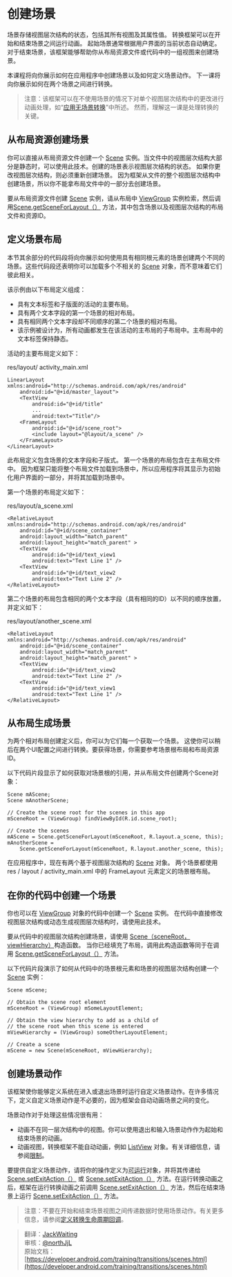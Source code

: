# 创建场景

场景存储视图层次结构的状态，包括其所有视图及其属性值。 转换框架可以在开始和结束场景之间运行动画。 起始场景通常根据用户界面的当前状态自动确定。 对于结束场景，该框架能够帮助你从布局资源文件或代码中的一组视图来创建场景。

本课程将向你展示如何在应用程序中创建场景以及如何定义场景动作。 下一课将向你展示如何在两个场景之间进行转换。

> 注意：该框架可以在不使用场景的情况下对单个视图层次结构中的更改进行动画处理，如“[应用无场景转换](https://developer.android.com/training/transitions/transitions.html#NoScenes)”中所述。 然而，理解这一课是处理转换的关键。

## 从布局资源创建场景

你可以直接从布局资源文件创建一个 [Scene](https://developer.android.com/reference/android/transition/Scene.html) 实例。当文件中的视图层次结构大部分是静态时，可以使用此技术。创建的场景表示视图层次结构的状态。 如果你更改视图层次结构，则必须重新创建场景。 因为框架从文件的整个视图层次结构中创建场景，所以你不能拿布局文件中的一部分去创建场景。

要从布局资源文件创建 [Scene](https://developer.android.com/reference/android/transition/Scene.html) 实例，请从布局中 [ViewGroup](https://developer.android.com/reference/android/view/ViewGroup.html) 实例检索，然后调用[Scene.getSceneForLayout（）](https://developer.android.com/reference/android/transition/Scene.html#getSceneForLayout) 方法，其中包含场景以及视图层次结构的布局文件和资源ID。

## 定义场景布局

本节其余部分的代码段将向你展示如何使用具有相同根元素的场景创建两个不同的场景。这些代码段还表明你可以加载多个不相关的 [Scene](https://developer.android.com/reference/android/transition/Scene.html) 对象，而不意味着它们彼此相关。

该示例由以下布局定义组成：

- 具有文本标签和子版面的活动的主要布局。
- 具有两个文本字段的第一个场景的相对布局。
- 具有相同两个文本字段却不同顺序的第二个场景的相对布局。
- 该示例被设计为，所有动画都发生在该活动的主布局的子布局中。主布局中的文本标签保持静态。

活动的主要布局定义如下：

res/layout/ activity_main.xml

	LinearLayout xmlns:android="http://schemas.android.com/apk/res/android"
	    android:id="@+id/master_layout">
	    <TextView
	        android:id="@+id/title"
	        ...
	        android:text="Title"/>
	    <FrameLayout
	        android:id="@+id/scene_root">
	        <include layout="@layout/a_scene" />
	    </FrameLayout>
	</LinearLayout>

此布局定义包含场景的文本字段和子版式。 第一个场景的布局包含在主布局文件中。 因为框架只能将整个布局文件加载到场景中，所以应用程序将其显示为初始化用户界面的一部分，并将其加载到场景中。

第一个场景的布局定义如下：

res/layout/a_scene.xml

	<RelativeLayout xmlns:android="http://schemas.android.com/apk/res/android"
	    android:id="@+id/scene_container"
	    android:layout_width="match_parent"
	    android:layout_height="match_parent" >
	    <TextView
	        android:id="@+id/text_view1
	        android:text="Text Line 1" />
	    <TextView
	        android:id="@+id/text_view2
	        android:text="Text Line 2" />
	</RelativeLayout>

第二个场景的布局包含相同的两个文本字段（具有相同的ID）以不同的顺序放置，并定义如下：

res/layout/another_scene.xml

	<RelativeLayout xmlns:android="http://schemas.android.com/apk/res/android"
	    android:id="@+id/scene_container"
	    android:layout_width="match_parent"
	    android:layout_height="match_parent" >
	    <TextView
	        android:id="@+id/text_view2
	        android:text="Text Line 2" />
	    <TextView
	        android:id="@+id/text_view1
	        android:text="Text Line 1" />
	</RelativeLayout>

## 从布局生成场景
为两个相对布局创建定义后，你可以为它们每一个获取一个场景。 这使你可以稍后在两个UI配置之间进行转换。要获得场景，你需要参考场景根布局和布局资源ID。

以下代码片段显示了如何获取对场景根的引用，并从布局文件创建两个Scene对象：

	Scene mAScene;
	Scene mAnotherScene;
	
	// Create the scene root for the scenes in this app
	mSceneRoot = (ViewGroup) findViewById(R.id.scene_root);
	
	// Create the scenes
	mAScene = Scene.getSceneForLayout(mSceneRoot, R.layout.a_scene, this);
	mAnotherScene =
	    Scene.getSceneForLayout(mSceneRoot, R.layout.another_scene, this);

在应用程序中，现在有两个基于视图层次结构的 [Scene](https://developer.android.com/reference/android/transition/Scene.html) 对象。 两个场景都使用 res / layout / activity_main.xml 中的 FrameLayout 元素定义的场景根布局。

## 在你的代码中创建一个场景
你也可以在 [ViewGroup](https://developer.android.com/reference/android/view/ViewGroup.html) 对象的代码中创建一个 [Scene](https://developer.android.com/reference/android/transition/Scene.html) 实例。 在代码中直接修改视图层次结构或动态生成视图层次结构时，请使用此技术。

要从代码中的视图层次结构创建场景，请使用 
[Scene（sceneRoot，viewHierarchy）](https://developer.android.com/reference/android/transition/Scene.html#Scene)构造函数。 当你已经填充了布局，调用此构造函数等同于在调用 [Scene.getSceneForLayout（）](https://developer.android.com/reference/android/transition/Scene.html#getSceneForLayout) 方法。

以下代码片段演示了如何从代码中的场景根元素和场景的视图层次结构创建一个 [Scene](https://developer.android.com/reference/android/transition/Scene.html) 实例：

	Scene mScene;
	
	// Obtain the scene root element
	mSceneRoot = (ViewGroup) mSomeLayoutElement;
	
	// Obtain the view hierarchy to add as a child of
	// the scene root when this scene is entered
	mViewHierarchy = (ViewGroup) someOtherLayoutElement;
	
	// Create a scene
	mScene = new Scene(mSceneRoot, mViewHierarchy);

## 创建场景动作

该框架使你能够定义系统在进入或退出场景时运行自定义场景动作。在许多情况下，定义自定义场景动作是不必要的，因为框架会自动动画场景之间的变化。

场景动作对于处理这些情况很有用：

- 动画不在同一层次结构中的视图。你可以使用退出和输入场景动作作为起始和结束场景的动画。
- 动画视图，转换框架不能自动动画，例如 [ListView](https://developer.android.com/reference/android/widget/ListView.html) 对象。有关详细信息，请参阅[限制](https://developer.android.com/training/transitions/overview.html#Limitations)。

要提供自定义场景动作，请将你的操作定义为[可运行](https://developer.android.com/reference/java/lang/Runnable.html)对象，并将其传递给 [Scene.setExitAction（）](https://developer.android.com/reference/android/transition/Scene.html#setExitAction(java.lang.Runnable)) 或 [Scene.setExitAction（）](https://developer.android.com/reference/android/transition/Scene.html#setExitAction(java.lang.Runnable)) 方法。在运行转换动画之后，框架在运行转换动画之前调用 [Scene.setExitAction（）](https://developer.android.com/reference/android/transition/Scene.html#setExitAction(java.lang.Runnable)) 方法，然后在结束场景上运行 [Scene.setExitAction（）](https://developer.android.com/reference/android/transition/Scene.html#setExitAction(java.lang.Runnable)) 方法。

> 注意：不要在开始和结束场景视图之间传递数据时使用场景动作。有关更多信息，请参阅[定义转换生命周期回调](https://developer.android.com/training/transitions/transitions.html#Callbacks)。

>翻译：[JackWaiting](https://github.com/JackWaiting)    
> 审核：[@northJjL](https://github.com/northJjL)        
原始文档：[https://developer.android.com/training/transitions/scenes.html](https://developer.android.com/training/transitions/scenes.html)	